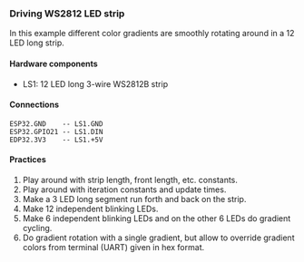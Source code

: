 ### Driving WS2812 LED strip

In this example different color gradients are smoothly rotating around in a 12 LED long strip.

#### Hardware components

* LS1: 12 LED long 3-wire WS2812B strip

#### Connections

```
ESP32.GND    -- LS1.GND
ESP32.GPIO21 -- LS1.DIN
EDP32.3V3    -- LS1.+5V
```

#### Practices

1. Play around with strip length, front length, etc. constants.
2. Play around with iteration constants and update times.
3. Make a 3 LED long segment run forth and back on the strip.
4. Make 12 independent blinking LEDs.
5. Make 6 independent blinking LEDs and on the other 6 LEDs do gradient cycling.
6. Do gradient rotation with a single gradient, but allow to override gradient colors from terminal (UART) given in hex format.
